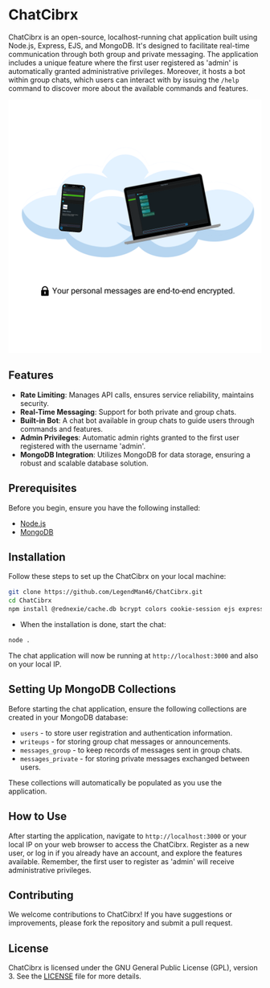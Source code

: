 # ChatCibrx

ChatCibrx is an open-source, localhost-running chat application built using Node.js, Express, EJS, and MongoDB. It's designed to facilitate real-time communication through both group and private messaging. The application includes a unique feature where the first user registered as 'admin' is automatically granted administrative privileges. Moreover, it hosts a bot within group chats, which users can interact with by issuing the `/help` command to discover more about the available commands and features.

<img src="https://github.com/LegendMan46/ChatCibrx/blob/master/public/img/indexAd.png">

## Features
- **Rate Limiting**: Manages API calls, ensures service reliability, maintains security.
- **Real-Time Messaging**: Support for both private and group chats.
- **Built-in Bot**: A chat bot available in group chats to guide users through commands and features.
- **Admin Privileges**: Automatic admin rights granted to the first user registered with the username 'admin'.
- **MongoDB Integration**: Utilizes MongoDB for data storage, ensuring a robust and scalable database solution.

## Prerequisites

Before you begin, ensure you have the following installed:
- [Node.js](https://nodejs.org/)
- [MongoDB](https://www.mongodb.com/)

## Installation

Follow these steps to set up the ChatCibrx on your local machine:
```sh
git clone https://github.com/LegendMan46/ChatCibrx.git
cd ChatCibrx
npm install @rednexie/cache.db bcrypt colors cookie-session ejs express-fileupload express-rate-limit express-session express he ip mongodb socket.io xss
```

- When the installation is done, start the chat:
```sh
node .
```
The chat application will now be running at `http://localhost:3000` and also on your local IP.

## Setting Up MongoDB Collections

Before starting the chat application, ensure the following collections are created in your MongoDB database:
- `users` - to store user registration and authentication information.
- `writeups` - for storing group chat messages or announcements.
- `messages_group` - to keep records of messages sent in group chats.
- `messages_private` - for storing private messages exchanged between users.

These collections will automatically be populated as you use the application.

## How to Use

After starting the application, navigate to `http://localhost:3000` or your local IP on your web browser to access the ChatCibrx. Register as a new user, or log in if you already have an account, and explore the features available. Remember, the first user to register as 'admin' will receive administrative privileges.

## Contributing

We welcome contributions to ChatCibrx! If you have suggestions or improvements, please fork the repository and submit a pull request.

## License

ChatCibrx is licensed under the GNU General Public License (GPL), version 3. See the [LICENSE](https://github.com/LegendMan46/ChatCibrx/blob/master/LICENSE) file for more details.
   
   
